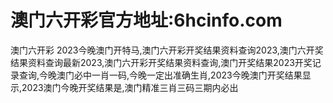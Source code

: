 # 澳门六开彩官方地址:6hcinfo.com
澳门六开彩
2023今晚澳门开特马,澳门六开彩开奖结果资料查询2023,澳门六开奖结果资料查询最新2023,澳门六开彩开奖结果资料查询,澳门开奖结果2023开奖记录查询,今晚澳门必中一肖一码,今晚一定出准确生肖,2023今晚澳门开奖结果显示,2023澳门今晚开奖结果是,澳门精准三肖三码三期内必出
